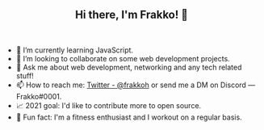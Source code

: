<h2 align="center">Hi there, I'm Frakko! 👋</h2>

<br>
 
- 📜 I’m currently learning JavaScript.
- 👯 I’m looking to collaborate on some web development projects.
- 💬 Ask me about web development, networking and any tech related stuff!
- 📫 How to reach me: [Twitter - @frakkoh](https://www.twitter.com/frakkoh) or send me a DM on Discord — Frakko#0001.
- 📈 2021 goal: I'd like to contribute more to open source.
- 💪 Fun fact: I'm a fitness enthusiast and I workout on a regular basis.
